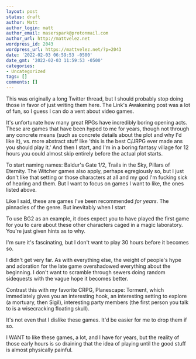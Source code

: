 ```yaml
---
layout: post
status: draft
author: Matt
author_login: matt
author_email: maserspark@protonmail.com
author_url: http://mattvelez.net
wordpress_id: 2043
wordpress_url: https://mattvelez.net/?p=2043
date: '2022-02-03 06:59:53 -0500'
date_gmt: '2022-02-03 11:59:53 -0500'
categories:
- Uncategorized
tags: []
comments: []
---
```

This was originally a long Twitter thread, but I should probably stop doing those in favor of just writing them here. The Link's Awakening post was a lot of fun, so I guess I can do a vent about video games.

It's unfortunate how many great RPGs have incredibly boring opening acts. These are games that have been hyped to me for years, though not through any concrete means (such as concrete details about the plot and why I'd like it), vs. more abstract stuff like 'this is the best C/JRPG ever made ans you should play it.' And then I start, and I'm in a boring fantasy village for 12 hours you could almost skip entirely before the actual plot starts.

To start naming names: Baldur's Gate 1/2, Trails in the Sky, Pillars of Eternity. The Witcher games also apply, perhaps egregiously so, but I just don't like that setting or those characters at all and my god I'm fucking sick of hearing and them. But I want to focus on games I want to like, the ones listed above.

Like I said, these are games I've been recommended *for years*. The pinnacles of the genre. But inevitably when I start

To use BG2 as an example, it does expect you to have played the first game for you to care about these other characters caged in a magic laboratory. You're just given hints as to why.

I'm sure it's fascinating, but I don't want to play 30 hours before it becomes so.

I didn't get very far. As with everything else, the weight of people's hype and adoration for the late game overshadowed everything about the beginning. I don't want to scramble through sewers doing random sidequests with the vague hope it becomes better.

Contrast this with my favorite CRPG, Planescape: Torment, which immediately gives you an interesting hook, an interesting setting to explore (a mortuary, then Sigil), interesting party members (the first person you talk to is a wisecracking floating skull).

It's not even that I dislike these games. It'd be easier for me to drop them if so.

I WANT to like these games, a lot, and I have for years, but the reality of those early hours is so draining that the idea of playing until the good stuff is almost physically painful.
